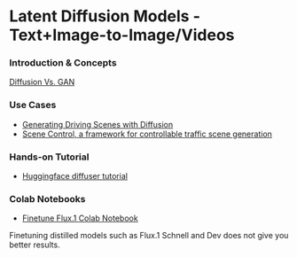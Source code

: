 # Latent Diffusion Models - Text+Image-to-Image/Videos

### Introduction & Concepts

[Diffusion Vs. GAN](https://medium.com/@salamhhamieh/high-resolution-image-synthesis-with-latent-diffusion-models-dd15811648b8)

### Use Cases

- [Generating Driving Scenes with Diffusion](https://arxiv.org/pdf/2305.18452)
- [Scene Control, a framework for controllable traffic scene generation](https://waabi.ai/scenecontrol/)

### Hands-on Tutorial
- [Huggingface diffuser tutorial](https://huggingface.co/docs/diffusers/index)

### Colab Notebooks
- [Finetune Flux.1 Colab Notebook]()

Finetuning distilled models such as Flux.1 Schnell and Dev does not give you better results.
